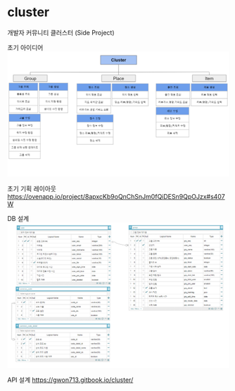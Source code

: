 # cluster
개발자 커뮤니티 클러스터 (Side Project)

초기 아이디어
![cluser_idea_image](./readme_resource/cluster_idea.png)

초기 기획 레이아웃
https://ovenapp.io/project/8apxcKb9oQnChSnJm0fQiDESn9QpOJzx#s407W

DB 설계
![cluser_db_image](./readme_resource/cluster_db.png)

API 설계 
https://gwon713.gitbook.io/cluster/